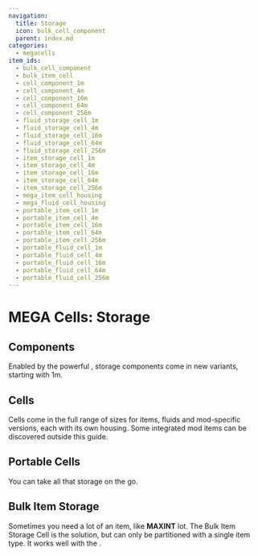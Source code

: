 ```yaml
---
navigation:
  title: Storage
  icon: bulk_cell_component
  parent: index.md
categories:
  - megacells
item_ids:
  - bulk_cell_component
  - bulk_item_cell
  - cell_component_1m
  - cell_component_4m
  - cell_component_16m
  - cell_component_64m
  - cell_component_256m
  - fluid_storage_cell_1m
  - fluid_storage_cell_4m
  - fluid_storage_cell_16m
  - fluid_storage_cell_64m
  - fluid_storage_cell_256m
  - item_storage_cell_1m
  - item_storage_cell_4m
  - item_storage_cell_16m
  - item_storage_cell_64m
  - item_storage_cell_256m
  - mega_item_cell_housing
  - mega_fluid_cell_housing
  - portable_item_cell_1m
  - portable_item_cell_4m
  - portable_item_cell_16m
  - portable_item_cell_64m
  - portable_item_cell_256m
  - portable_fluid_cell_1m
  - portable_fluid_cell_4m
  - portable_fluid_cell_16m
  - portable_fluid_cell_64m
  - portable_fluid_cell_256m
---
```


# MEGA Cells: Storage

## Components

Enabled by the powerful <ItemLink id="accumulation_processor" />, storage components come in new variants, starting with 1m.

<RecipeFor id="cell_component_1m" />
<RecipeFor id="cell_component_4m" />
<RecipeFor id="cell_component_16m" />
<RecipeFor id="cell_component_64m" />
<RecipeFor id="cell_component_256m" />

## Cells

Cells come in the full range of sizes for items, fluids and mod-specific versions, each with its own housing. Some integrated mod items can be discovered outside this guide.

<Row>
  <RecipeFor id="mega_item_cell_housing" />
  <RecipeFor id="mega_fluid_cell_housing" />
</Row>

## Portable Cells

You can take all that storage on the go.

<Row>
  <RecipeFor id="portable_item_cell_256m" />
  <RecipeFor id="portable_fluid_cell_256m" />
</Row>

## Bulk Item Storage

Sometimes you need a lot of an item, like **MAXINT** lot. The Bulk Item Storage Cell is the solution, but can only be partitioned with a single item type. It works well with the <ItemLink id="compression_card" />.

<Row>
  <RecipeFor id="bulk_cell_component" />
  <RecipeFor id="bulk_item_cell" />
</Row>
